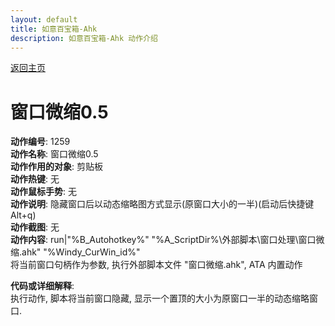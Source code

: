 ```yaml
---
layout: default
title: 如意百宝箱-Ahk
description: 如意百宝箱-Ahk 动作介绍
---
```

<link rel="stylesheet" href="../Actions/css/atom-one-light.min.css">
<script src="../Actions/js/highlight.min.js"></script>
<script>hljs.highlightAll();</script>

[返回主页](../index.md)

# [](#header-2) 窗口微缩0.5

**动作编号**: 1259  
**动作名称**: 窗口微缩0.5  
**动作作用的对象**: 剪贴板  
**动作热键**: 无  
**动作鼠标手势**: 无  
**动作说明**: 隐藏窗口后以动态缩略图方式显示(原窗口大小的一半)(启动后快捷键 Alt+q)  
**动作截图**: 无  
**动作内容**: run|"%B_Autohotkey%" "%A_ScriptDir%\外部脚本\窗口处理\窗口微缩.ahk" "%Windy_CurWin_id%"  
将当前窗口句柄作为参数, 执行外部脚本文件 "窗口微缩.ahk", ATA 内置动作  

**代码或详细解释**:  
执行动作, 脚本将当前窗口隐藏, 显示一个置顶的大小为原窗口一半的动态缩略窗口.  